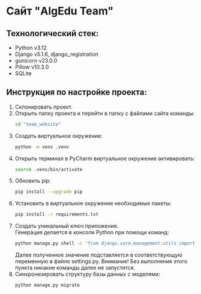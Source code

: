 # Сайт "AlgEdu Team"

## Технологический стек:
- Python v3.12
- Django v5.1.6, django_registration
- gunicorn v23.0.0
- Pillow v10.3.0
- SQLite

## Инструкция по настройке проекта:
1. Склонировать проект.
2. Открыть папку проекта и перейти в папку с файлами сайта команды:
   ```bash
   cd "team_website"
   ```
3. Создать виртуальное окружение:
   ```bash
   python -m venv .venv
   ```
4. Открыть терминал в PyCharm виртуальное окружение активировать:
   ```bash
   source .venv/bin/activate
   ```
5. Обновить pip:
   ```bash
   pip install --upgrade pip
   ```
6. Установить в виртуальное окружение необходимые пакеты: 
   ```bash
   pip install -r requirements.txt
   ```
7. Создать уникальный ключ приложения.  
   Генерация делается в консоли Python при помощи команд:
   ```bash
   python manage.py shell -c "from django.core.management.utils import get_random_secret_key; print(get_random_secret_key())"
   ```
   Далее полученное значение подставляется в соответствующую переменную в файле settings.py.
   Внимание! Без выполнения этого пункта никакие команды далее не запустятся.
8. Синхронизировать структуру базы данных с моделями: 
   ```bash
   python manage.py migrate
   ```
